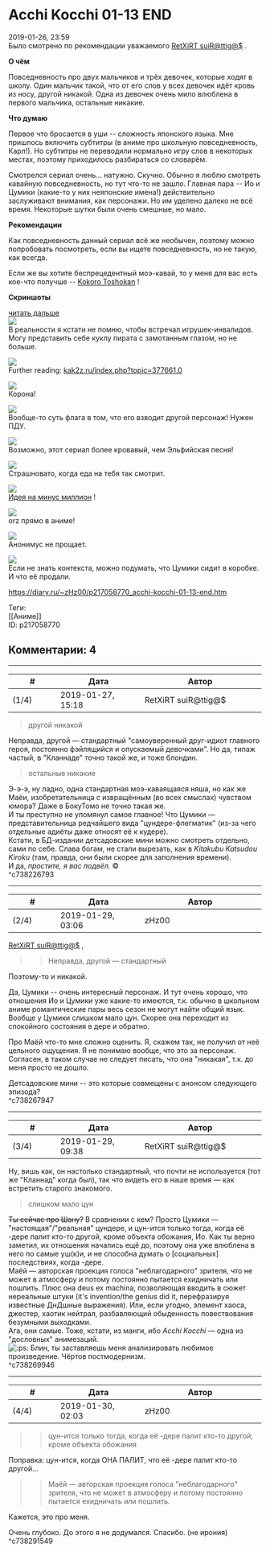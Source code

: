 Acchi Kocchi 01-13 END
======================

  
2019-01-26, 23:59  
 Было смотрено по рекомендации уважаемого  [RetXiRT suiR@ttig@$](http://Hellspawn.diary.ru "Горчичник")  .   
   
  **О чём**    
   
 Повседневность про двух мальчиков и трёх девочек, которые ходят в школу. Один мальчик такой, что от его слов у всех девочек идёт кровь из носу, другой никакой. Одна из девочек очень мило влюблена в первого мальчика, остальные никакие.   
   
  **Что думаю**    
   
 Первое что бросается в уши -- сложность японского языка. Мне пришлось включить субтитры (в аниме про школьную повседневность, Карл!). Но субтитры не переводили нормально игру слов в некоторых местах, поэтому приходилось разбираться со словарём.   
   
 Смотрелся сериал очень... натужно. Скучно. Обычно я люблю смотреть кавайную повседневность, но тут что-то не зашло. Главная пара -- Ио и Цумики (какие-то у них неяпонские имена!) действительно заслуживают внимания, как персонажи. Но им уделено далеко не всё время. Некоторые шутки были очень смешные, но мало.   
   
  **Рекомендации**    
   
 Как повседневность данный сериал всё же необычен, поэтому можно попробовать посмотреть, если вы ищете повседневность, но не такую, как всегда.   
   
 Если же вы хотите беспрецедентный моэ-кавай, то у меня для вас есть кое-что получше --  [Kokoro Toshokan](http://www.world-art.ru/animation/animation.php?id=244)  !   
   
  **Скриншоты**    
   
  [читать дальше](https://zHz00.diary.ru/p217058770.htm?index=1#linkmore217058770m1)       
  [![](pics/uKeElNpl.jpg)](https://i.imgur.com/uKeElNp.jpg)    
 В реальности я кстати не помню, чтобы встречал игрушек-инвалидов. Могу представить себе куклу пирата с замотанным глазом, но не больше.   
   
  [![](pics/CR94xYal.jpg)](https://i.imgur.com/CR94xYa.jpg)    
 Further reading:  [kak2z.ru/index.php?topic=377661.0](https://kak2z.ru/index.php?topic=377661.0)    
   
  [![](pics/99HlAHAl.jpg)](https://i.imgur.com/99HlAHA.jpg)    
 Корона!   
   
  [![](pics/YqiZBdVl.jpg)](https://i.imgur.com/YqiZBdV.jpg)    
 Вообще-то суть флага в том, что его взводит другой персонаж! Нужен ПДУ.   
   
  [![](pics/4ZsYbwjl.jpg)](https://i.imgur.com/4ZsYbwj.jpg)    
 Возможно, этот сериал более кровавый, чем Эльфийская песня!   
   
  [![](pics/ibCN0wyl.jpg)](https://i.imgur.com/ibCN0wy.jpg)    
 Страшновато, когда еда на тебя так смотрит.   
   
  [![](pics/leChGJAl.jpg)](https://i.imgur.com/leChGJA.jpg)    
  [Идея на минус миллион](https://www.artlebedev.ru/kovodstvo/sections/161/)  !   
   
  [![](pics/FNPAwiTl.jpg)](https://i.imgur.com/FNPAwiT.jpg)    
 orz прямо в аниме!   
   
  [![](pics/vIDDMB0l.jpg)](https://i.imgur.com/vIDDMB0.jpg)    
 Анонимус не прощает.   
   
  [![](pics/lMUyLptl.jpg)](https://i.imgur.com/lMUyLpt.jpg)    
 Если не знать контекста, можно подумать, что Цумики сидит в коробке. И что её продали.   
      
  
<https://diary.ru/~zHz00/p217058770_acchi-kocchi-01-13-end.htm>  
  
Теги:  
[[Аниме]]  
ID: p217058770  


Комментарии: 4
--------------

  


---



|         #         |              Дата              |                     Автор                     |           ID           |
| --- | --- | --- | --- |
| (1/4) | 2019-01-27, 15:18 | RetXiRT suiR@ttig@$ | c738226793 |

  
  
>   другой никакой  

 Неправда, другой — стандартный "самоуверенный друг-идиот главного героя, постоянно фэйлящийся и опускаемый девочками". Но да, типаж частый, в "Кланнаде" точно такой же, и тоже блондин.   
 
>   остальные никакие  

 Э-э-э, ну ладно, одна стандартная моэ-каваящаяся няша, но как же Маёи, изобретательница с извращённым (во всех смыслах) чувством юмора? Даже в БокуТомо не точно такая же.   
 И ты преступно не упомянул самое главное! Что Цумики — представительница редчайшего вида "цундере-флегматик" (из-за чего отдельные адиёты даже относят её к кудере).   
 Кстати, в БД-издании детсадовские мини можно смотреть отдельно, сами по себе. Слава богам, не стали вырезать, как в  *Kitakubu Katsudou Kiroku*  (там, правда, они были скорее для заполнения времени).   
 И да,  *простите, я вас подвёл.*   ©     
 ^c738226793

---



|         #         |              Дата              |                     Автор                     |           ID           |
| --- | --- | --- | --- |
| (2/4) | 2019-01-29, 03:06 | zHz00 | c738267947 |

  
  [RetXiRT suiR@ttig@$](http://Hellspawn.diary.ru "Горчичник")  ,   
 >>Неправда, другой — стандартный   
   
 Поэтому-то и никакой.   
   
 Да, Цумики -- очень интересный персонаж. И тут очень хорошо, что отношения Ио и Цумики уже какие-то имеются, т.к. обычно в школьном аниме романтические пары весь сезон не могут найти общий язык. Вообще у Цумики слишком мало цун. Скорее она переходит из спокойного состояния в дере и обратно.   
   
 Про Маёй что-то мне сложно оценить. Я, скажем так, не получил от неё цельного ощущения. Я не понимаю вообще, что это за персонаж. Согласен, в таком случае не следует писать, что она "никакая", т.к. до меня просто не дошло.   
   
 Детсадовские мини -- это которые совмещены с анонсом следующего эпизода?   
 ^c738267947

---



|         #         |              Дата              |                     Автор                     |           ID           |
| --- | --- | --- | --- |
| (3/4) | 2019-01-29, 09:38 | RetXiRT suiR@ttig@$ | c738269946 |

  
  Ну, вишь как, он настолько стандартный, что почти не используется (тот же "Кланнад" когда был), так что видеть его в наше время — как встретить старого знакомого.   
 
>   слишком мало цун  

  ~~Ты сейчас про Шану?~~  В сравнении с кем? Просто Цумики — "настоящая"/"реальная" цундере, и цун-ится только тогда, когда её -дере палит кто-то другой, кроме объекта обожания, Ио. Как ты верно заметил, их отношения начались ещё до, поэтому она уже влюблена в него по самые уш(к)и, и не способна думать о [социальных] последствиях, когда -дере.   
 Маёй — авторская проекция голоса "неблагодарного" зрителя, что не может в атмосферу и потому постоянно пытается ехидничать или пошлить. Плюс она deus ex machina, позволяющая вводить в сюжет нереальные штуки (it's invention/the genius did it, перефразируя известные ДнДшные выражения). Или, если угодно, элемент хаоса, джестер, хаотик нейтрал, разбавляющий обыденность повествования безумными выходками.   
 Ага, они самые. Тоже, кстати, из манги, ибо  *Acchi Kocchi*  — одна из "дословных" анимезаций.   
 ![:ps:](pics/10099065.gif)  Блин, ты заставляешь меня анализировать любимое произведение. Чёртов постмодернизм.     
 ^c738269946

---



|         #         |              Дата              |                     Автор                     |           ID           |
| --- | --- | --- | --- |
| (4/4) | 2019-01-30, 02:03 | zHz00 | c738291549 |

  
 >>цун-ится только тогда, когда её -дере палит кто-то другой, кроме объекта обожания   
   
 Поправка: цун-ится, когда ОНА ПАЛИТ, что её -дере палит кто-то другой...   
   
 >>Маёй — авторская проекция голоса "неблагодарного" зрителя, что не может в атмосферу и потому постоянно пытается ехидничать или пошлить.   
   
 Кажется, это про меня.   
   
 Очень глубоко. До этого я не додумался. Спасибо. (не ирония)   
 ^c738291549